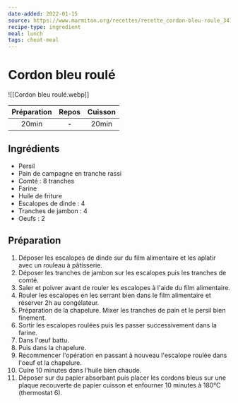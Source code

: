 ```yaml
---
date-added: 2022-01-15
source: https://www.marmiton.org/recettes/recette_cordon-bleu-roule_347516.aspx
recipe-type: ingredient
meal: lunch
tags: cheat-meal
---
```


# Cordon bleu roulé

![[Cordon bleu roulé.webp]]

| Préparation | Repos | Cuisson |
|:-----------:|:-----:|:-------:|
|    20min    |   -   |  20min  |

## Ingrédients

- Persil
- Pain de campagne en tranche rassi
- Comté : 8 tranches
- Farine
- Huile de friture
- Escalopes de dinde : 4
- Tranches de jambon : 4
- Oeufs : 2

## Préparation

1. Déposer les escalopes de dinde sur du film alimentaire et les aplatir avec un rouleau à pâtisserie.
2. Déposer les tranches de jambon sur les escalopes puis les tranches de comté.
3. Saler et poivrer avant de rouler les escalopes à l'aide du film alimentaire.
4. Rouler les escalopes en les serrant bien dans le film alimentaire et réserver 2h au congélateur.
5. Préparation de la chapelure. Mixer les tranches de pain et le persil bien finement.
6. Sortir les escalopes roulées puis les passer successivement dans la farine.
7. Dans l'œuf battu.
8. Puis dans la chapelure.
9. Recommencer l'opération en passant à nouveau l'escalope roulée dans l'oeuf et la chapelure.
10. Cuire 10 minutes dans l'huile bien chaude.
11. Déposer sur du papier absorbant puis placer les cordons bleus sur une plaque recouverte de papier cuisson et enfourner 10 minutes à 180°C (thermostat 6).
